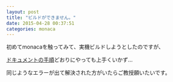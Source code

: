 ```yaml
---
layout: post
title: "ビルドができません。"
date: 2015-04-28 00:37:51
categories: monaca
---
```

<p>初めてmonacaを触ってみて、実機ビルドしようとしたのですが、</p>

<p><a href="http://docs.monaca.mobi/3.5/ja/manual/build/ios/build_ios/" rel="nofollow noreferrer">ドキュメントの手順</a>どおりにやっても上手くいかず...</p>

<p>同じようなエラーが出て解決された方がいたらご教授願いたいです。</p>

<p><img src="https://i.gyazo.com/52043844e7ab1570df3430cd82820f37.png" alt=""></p>
